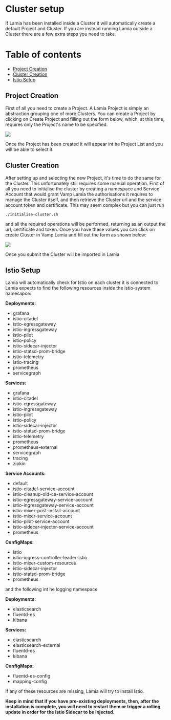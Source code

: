 # Cluster setup

If Lamia has been installed inside a Cluster it will automatically create a default Project and Cluster.
If you are instead running Lamia outside a Cluster there are a few extra steps you need to take.

# Table of contents

* [Project Creation](#project-creation)
* [Cluster Creation](#cluster-creation)
* [Istio Setup](#istio-setup)

## Project Creation

First of all you need to create a Project.
A Lamia Project is simply an abstraction grouping one of more Clusters.
You can create a Project by clicking on Create Project and filling out the form below, which, at this time, requires only the Project's name to be specified.

![](../images/screen41.png)

Once the Project has been created it will appear int he Project List and you will be able to select it.

## Cluster Creation

After setting up and selecting the new Project, it's time to do the same for the Cluster.
This unfortunately still requires some manual operation.
First of all you need to initialise the cluster by creating a namespace and Service Account that would grant Vamp Lamia the authorisations it requires to manage the Cluster itself, and then retrieve the Cluster url and the service account token and certificate.
This may seem complex but you can just run 

```
./initialise-cluster.sh
```

and all the required operations will be performed, returning as an output the url, certificate and token.
Once you have these values you can click on create Cluster in Vamp Lamia and fill out the form as shown below:

![](../images/screen42.png)

Once you submit the Cluster will be imported in Lamia

## Istio Setup

Lamia will automatically check for Istio on each cluster it is connected to.
Lamia expects to find the following resources inside the istio-system namesapce:

**Deployments:**

- grafana                   
- istio-citadel             
- istio-egressgateway       
- istio-ingressgateway      
- istio-pilot               
- istio-policy              
- istio-sidecar-injector    
- istio-statsd-prom-bridge  
- istio-telemetry           
- istio-tracing             
- prometheus                
- servicegraph      

**Services:**

- grafana                   
- istio-citadel             
- istio-egressgateway       
- istio-ingressgateway      
- istio-pilot               
- istio-policy              
- istio-sidecar-injector    
- istio-statsd-prom-bridge  
- istio-telemetry           
- prometheus                
- prometheus-external       
- servicegraph              
- tracing                   
- zipkin                    

**Service Accounts:**

- default
- istio-citadel-service-account          
- istio-cleanup-old-ca-service-account   
- istio-egressgateway-service-account    
- istio-ingressgateway-service-account   
- istio-mixer-post-install-account       
- istio-mixer-service-account            
- istio-pilot-service-account            
- istio-sidecar-injector-service-account 
- prometheus   

**ConfigMaps:**

- istio                                   
- istio-ingress-controller-leader-istio   
- istio-mixer-custom-resources            
- istio-sidecar-injector                  
- istio-statsd-prom-bridge                
- prometheus                              

and the following int he logging namespace

**Deployments:**

- elasticsearch  
- fluentd-es     
- kibana         

**Services:**

- elasticsearch         
- elasticsearch-external
- fluentd-es            
- kibana                             

**ConfigMaps:**

- fluentd-es-config
- mapping-config

If any of these resources are missing, Lamia will try to install Istio.

**Keep in mind that if you have pre-existing deployments, then, after the installation is complete, you will need to restart them or trigger a rolling update in order for the Istio Sidecar to be injected.**
